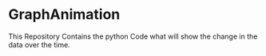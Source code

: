 # GraphAnimation
This Repository Contains the python Code what will show the change in the data over the time. 
